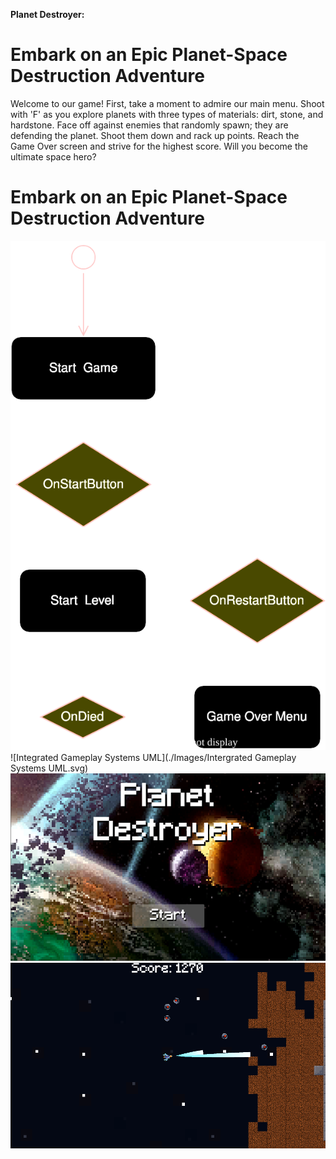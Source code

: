 **Planet Destroyer:**
# Embark on an Epic Planet-Space Destruction Adventure

Welcome to our game! First, take a moment to admire our main menu. Shoot with 'F' as you explore planets with three types of materials: dirt, stone, and hardstone. Face off against enemies that randomly spawn; they are defending the planet. Shoot them down and rack up points. Reach the Game Over screen and strive for the highest score. Will you become the ultimate space hero?

# Embark on an Epic Planet-Space Destruction Adventure

![Game Flow](./Images/GameFlow.svg)
![Integrated Gameplay Systems UML](./Images/Intergrated Gameplay Systems UML.svg)
![Planet Destroyer Menu](./Images/Planet_Destroyer_Menu.png)
![Game Screen](./Images/gamescreen.png)

